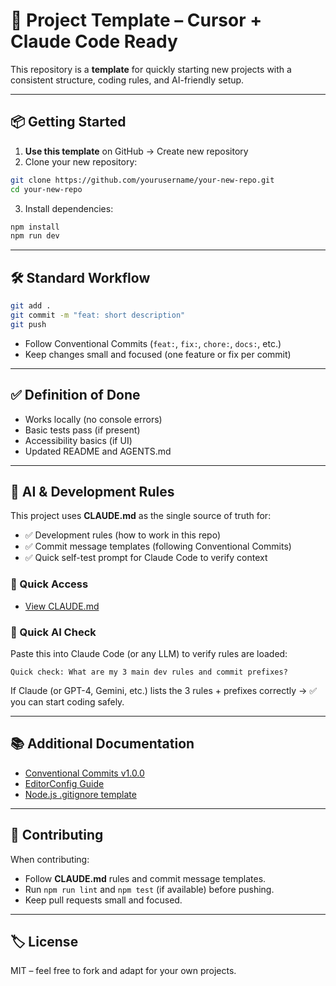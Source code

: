 # 🚀 Project Template – Cursor + Claude Code Ready

This repository is a **template** for quickly starting new projects with a consistent structure, coding rules, and AI-friendly setup.

---

## 📦 Getting Started

1. **Use this template** on GitHub → Create new repository
2. Clone your new repository:
```bash
git clone https://github.com/yourusername/your-new-repo.git
cd your-new-repo
```
3. Install dependencies:
```bash
npm install
npm run dev
```

---

## 🛠 Standard Workflow

```bash
git add .
git commit -m "feat: short description"
git push
```

- Follow Conventional Commits (`feat:`, `fix:`, `chore:`, `docs:`, etc.)
- Keep changes small and focused (one feature or fix per commit)

---

## ✅ Definition of Done

- Works locally (no console errors)  
- Basic tests pass (if present)  
- Accessibility basics (if UI)  
- Updated README and AGENTS.md  

---

## 🤖 AI & Development Rules

This project uses **CLAUDE.md** as the single source of truth for:
- ✅ Development rules (how to work in this repo)
- ✅ Commit message templates (following Conventional Commits)
- ✅ Quick self-test prompt for Claude Code to verify context

### 🔗 Quick Access
- [View CLAUDE.md](./CLAUDE.md)

### 🧪 Quick AI Check
Paste this into Claude Code (or any LLM) to verify rules are loaded:

```
Quick check: What are my 3 main dev rules and commit prefixes?
```

If Claude (or GPT-4, Gemini, etc.) lists the 3 rules + prefixes correctly → ✅ you can start coding safely.

---

## 📚 Additional Documentation

- [Conventional Commits v1.0.0](https://www.conventionalcommits.org/en/v1.0.0/)
- [EditorConfig Guide](https://editorconfig.org/)
- [Node.js .gitignore template](https://github.com/github/gitignore/blob/main/Node.gitignore)

---

## 🌱 Contributing

When contributing:
- Follow **CLAUDE.md** rules and commit message templates.
- Run `npm run lint` and `npm test` (if available) before pushing.
- Keep pull requests small and focused.

---

## 🏷 License

MIT – feel free to fork and adapt for your own projects.

